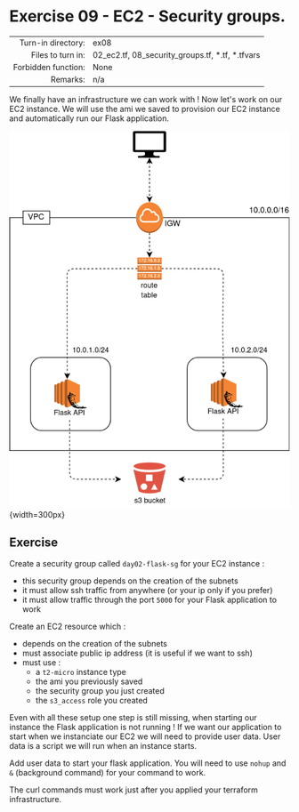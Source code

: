# Exercise 09 - EC2 - Security groups.

|                         |                    |
| -----------------------:| ------------------ |
|   Turn-in directory:    |  ex08              |
|   Files to turn in:     |  02_ec2.tf, 08_security_groups.tf, *.tf, *.tfvars |
|   Forbidden function:   |  None              |
|   Remarks:              |  n/a               |


We finally have an infrastructure we can work with ! Now let's work on our EC2 instance. We will use the ami we saved to provision our EC2 instance and automatically run our Flask application.

![EC2](../assets/terraform_4.png){width=300px}

## Exercise

Create a security group called `day02-flask-sg` for your EC2 instance :
- this security group depends on the creation of the subnets
- it must allow ssh traffic from anywhere (or your ip only if you prefer)
- it must allow traffic through the port `5000` for your Flask application to work

Create an EC2 resource which :
- depends on the creation of the subnets
- must associate public ip address (it is useful if we want to ssh)
- must use :
    - a `t2-micro` instance type
    - the ami you previously saved
    - the security group you just created
    - the `s3_access` role you created

Even with all these setup one step is still missing, when starting our instance the Flask application is not running ! If we want our application to start when we instanciate our EC2 we will need to provide user data. User data is a script we will run when an instance starts.

Add user data to start your flask application. You will need to use `nohup` and `&` (background command) for your command to work. 

The curl commands must work just after you applied your terraform infrastructure.